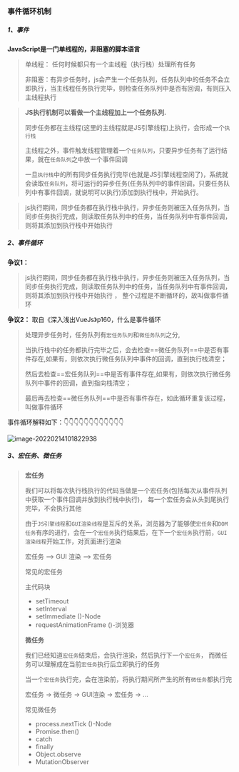 ### 事件循环机制



##### 1、事件

 **JavaScript是一门单线程的，非阻塞的脚本语言**

> 单线程： 任何时候都只有一个主线程（执行栈）处理所有任务
>
> 非阻塞：有异步任务时，js会产生一个任务队列，任务队列中的任务不会立即执行，当主线程任务执行完毕，则检查任务队列中是否有回调，有则压入主线程执行

> **JS执行机制可以看做一个主线程加上一个任务队列.**
>
> 同步任务都在主线程(这里的主线程就是JS引擎线程)上执行，会形成一个`执行栈`
>
> 主线程之外，事件触发线程管理着一个`任务队列`，只要异步任务有了运行结果，就在`任务队列`之中放一个事件回调
>
> 一旦`执行栈`中的所有同步任务执行完毕(也就是JS引擎线程空闲了)，系统就会读取`任务队列`，将可运行的异步任务(任务队列中的事件回调，只要任务队列中有事件回调，就说明可以执行)添加到执行栈中，开始执行。

> js执行期间，同步任务都在执行栈中执行，异步任务则被压入任务队列，当同步任务执行完成，则读取任务队列中的任务，当任务队列中有事件回调，则将其添加到执行栈中开始执行

##### 2、事件循环 

**争议1：**

> js执行期间，同步任务都在执行栈中执行，异步任务则被压入任务队列，当同步任务执行完成，则读取任务队列中的任务，当任务队列中有事件回调，则将其添加到执行栈中开始执行 ， 整个过程是不断循环的，故叫做事件循环

**争议2：** 取自《深入浅出VueJs》p160，什么是事件循环

> 处理异步任务时，任务队列有`宏任务队列`和`微任务队列`之分,
>
> 当执行栈中的任务都执行完毕之后，会去检查==微任务队列==中是否有事件存在,如果有，则依次执行微任务队列中事件的回调，直到执行栈清空；
>
> 然后去检查==宏任务队列==中是否有事件存在,如果有，则依次执行微任务队列中事件的回调，直到指向栈清空；
>
> 最后再去检查==微任务队列==中是否有事件存在，如此循环重复该过程，叫做事件循环

事件循环解释如下：👇👇👇👇👇👇👇👇👇👇👇👇

![image-20220214101822938](https://gitee.com/JuntengMa/imgae/raw/master/image-20220214101822938.png)

##### 3、宏任务、微任务

> **宏任务**
>
> 我们可以将每次执行栈执行的代码当做是一个宏任务(包括每次从事件队列中获取一个事件回调并放到执行栈中执行)， 每一个宏任务会从头到尾执行完毕，不会执行其他
>
> 由于`JS引擎线程`和`GUI渲染线程`是互斥的关系，浏览器为了能够使`宏任务`和`DOM任务`有序的进行，会在一个`宏任务`执行结果后，在下一个`宏任务`执行前，`GUI渲染线程`开始工作，对页面进行渲染
>
> 宏任务 --> GUI 渲染 --> 宏任务
>
> 常见的宏任务
>
> 主代码块
>
> - setTimeout
>- setInterval
> - setImmediate ()-Node
> - requestAnimationFrame ()-浏览器
> 
> **微任务**
>
> 我们已经知道`宏任务`结束后，会执行渲染，然后执行下一个`宏任务`， 而微任务可以理解成在当前`宏任务`执行后立即执行的任务
>
> 当一个`宏任务`执行完，会在渲染前，将执行期间所产生的所有`微任务`都执行完
>
> 宏任务 -> 微任务 -> GUI渲染 -> 宏任务 -> ...
>
> 常见微任务
>
> - process.nextTick ()-Node
>- Promise.then()
> - catch
> - finally
> - Object.observe
> - MutationObserver

